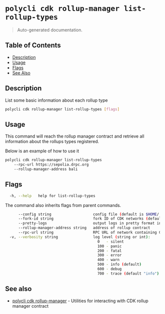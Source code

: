 # `polycli cdk rollup-manager list-rollup-types`

> Auto-generated documentation.

## Table of Contents

- [Description](#description)
- [Usage](#usage)
- [Flags](#flags)
- [See Also](#see-also)

## Description

List some basic information about each rollup type

```bash
polycli cdk rollup-manager list-rollup-types [flags]
```

## Usage

This command will reach the rollup manager contract and retrieve all information about the rollups types registered.

Below is an example of how to use it

```bash
polycli cdk rollup-manager list-rollup-types
    --rpc-url https://sepolia.drpc.org
    --rollup-manager-address bali
```

## Flags

```bash
  -h, --help   help for list-rollup-types
```

The command also inherits flags from parent commands.

```bash
      --config string                   config file (default is $HOME/.polygon-cli.yaml)
      --fork-id string                  fork ID of CDK networks (default "12")
      --pretty-logs                     output logs in pretty format instead of JSON (default true)
      --rollup-manager-address string   address of rollup contract
      --rpc-url string                  RPC URL of network containing CDK contracts (default "http://localhost:8545")
  -v, --verbosity string                log level (string or int):
                                          0   - silent
                                          100 - panic
                                          200 - fatal
                                          300 - error
                                          400 - warn
                                          500 - info (default)
                                          600 - debug
                                          700 - trace (default "info")
```

## See also

- [polycli cdk rollup-manager](polycli_cdk_rollup-manager.md) - Utilities for interacting with CDK rollup manager contract
